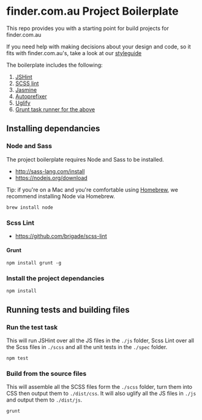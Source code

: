 # finder.com.au Project Boilerplate

This repo provides you with a starting point for build projects for finder.com.au

If you need help with making decisions about your design and code, so it fits with finder.com.au's, take a look at our [styleguide](https://github.com/finderau/styleguide)

The boilerplate includes the following:

1. [JSHint](https://github.com/gruntjs/grunt-contrib-jshint)
2. [SCSS lint](https://www.npmjs.com/package/grunt-scss-lint)
3. [Jasmine](https://github.com/gruntjs/grunt-contrib-jasmine)
4. [Autoprefixer](https://github.com/nDmitry/grunt-autoprefixer)
5. [Uglify](https://github.com/gruntjs/grunt-contrib-uglify)
6. [Grunt task runner for the above](http://gruntjs.com/)

## Installing dependancies

### Node and Sass

The project boilerplate requires Node and Sass to be installed. 

* http://sass-lang.com/install
* https://nodejs.org/download

Tip: if you're on a Mac and you're comfortable using [Homebrew](http://brew.sh/), we recommend installing Node via Homebrew.

```
brew install node
```

### Scss Lint

* https://github.com/brigade/scss-lint

#### Grunt

```
npm install grunt -g
```

### Install the project dependancies

```
npm install
```

## Running tests and building files

### Run the test task

This will run JSHint over all the JS files in the `./js` folder, Scss Lint over all the Scss files in `./scss` and all the unit tests in the `./spec` folder.

```
npm test
```

### Build from the source files

This will assemble all the SCSS files form the `./scss` folder, turn them into CSS then output them to `./dist/css`. It will also uglify all the JS files in `./js` and output them to `./dist/js`.

```
grunt
```
